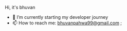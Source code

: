 Hi, it's bhuvan
- 🌱 I’m currently starting my developer journey
- 📫 How to reach me: bhuvanpahwa99@gmail.com ; 



